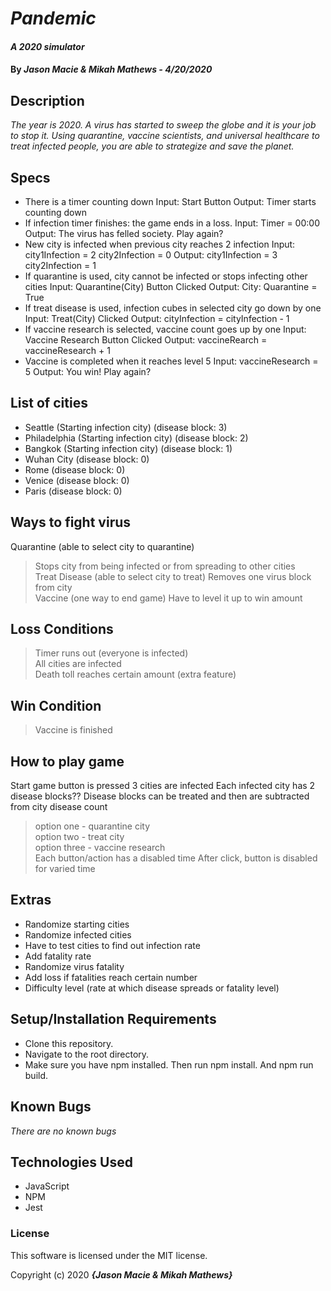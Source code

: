 # _Pandemic_

#### _A 2020 simulator_

#### By _**Jason Macie & Mikah Mathews - 4/20/2020**_

## Description

_The year is 2020. A virus has started to sweep the globe and it is your job to stop it. Using quarantine, vaccine scientists, and universal healthcare to treat infected people, you are able to strategize and save the planet._

## Specs

* There is a timer counting down
  Input: Start Button
  Output: Timer starts counting down
* If infection timer finishes: the game ends in a loss.
  Input: Timer = 00:00
  Output: The virus has felled society. Play again?
* New city is infected when previous city reaches 2 infection
  Input: city1Infection = 2
          city2Infection = 0
  Output: city1Infection = 3
          city2Infection = 1
* If quarantine is used, city cannot be infected or stops infecting other cities
  Input: Quarantine(City) Button Clicked
  Output: City: Quarantine = True
* If treat disease is used, infection cubes in selected city go down by one
  Input: Treat(City) Clicked
  Output: cityInfection = cityInfection - 1
* If vaccine research is selected, vaccine count goes up by one
  Input: Vaccine Research Button Clicked
  Output: vaccineRearch = vaccineResearch + 1
* Vaccine is completed when it reaches level 5
  Input: vaccineResearch = 5
  Output: You win! Play again?

List of cities
------
* Seattle (Starting infection city) (disease block: 3)
* Philadelphia (Starting infection city) (disease block: 2)
* Bangkok (Starting infection city) (disease block: 1)
* Wuhan City (disease block: 0)
* Rome (disease block: 0)
* Venice (disease block: 0)
* Paris (disease block: 0)

Ways to fight virus
------
Quarantine (able to select city to quarantine)
> Stops city from being infected or from spreading to other cities  
Treat Disease (able to select city to treat)
> Removes one virus block from city  
Vaccine (one way to end game)
> Have to level it up to win amount  

Loss Conditions
------
> Timer runs out (everyone is infected)  
> All cities are infected  
> Death toll reaches certain amount (extra feature)  

Win Condition
------
> Vaccine is finished  

How to play game
------
Start game button is pressed
3 cities are infected
Each infected city has 2 disease blocks??
Disease blocks can be treated and then are subtracted from city disease count
> option one - quarantine city  
> option two - treat city  
> option three - vaccine research  
Each button/action has a disabled time
After click, button is disabled for varied time

## Extras
* Randomize starting cities
* Randomize infected cities
* Have to test cities to find out infection rate
* Add fatality rate
* Randomize virus fatality
* Add loss if fatalities reach certain number
* Difficulty level (rate at which disease spreads or fatality level)

## Setup/Installation Requirements

* Clone this repository.
* Navigate to the root directory.
* Make sure you have npm installed. Then run npm install. And npm run build.

## Known Bugs

_There are no known bugs_

## Technologies Used

* JavaScript
* NPM
* Jest

### License

This software is licensed under the MIT license.

Copyright (c) 2020 **_{Jason Macie & Mikah Mathews}_**
